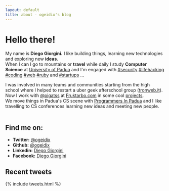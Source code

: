 ```yaml
---
layout: default
title: about - ogeidix's blog
---
```

Hello there!
============
<p class="large">
  My name is <b>Diego Giorgini.</b>
  I like building things, learning new technologies and exploring new <b>ideas</b>.
  <br />
	When I can I go to mountains or <b>travel</b> while daily I study <b>Computer Science</b> at 
	<a href="http://www.unipd.it">University of Padua</a>
  and I'm engaged with
  <a href='/blog/tags/security.html'>#security</a>
  <a href='/blog/tags/lifehacking.html'>#lifehacking</a>
  <a href='/blog/tags/coding.html'>#coding</a>
  <a href='/blog/tags/web.html'>#web</a>
  <a href='/blog/tags/ruby.html'>#ruby</a>
  and
  <a href='/blog/tags/startups.html'>#startups</a>
  ...
</p>

<div class="column">I was involved in many teams and communities starting from the high school where I helped to restart a uber geek afterschool group (<a href="http://www.tronweb.it">tronweb.it</a>).
Now I work with <a href="https://twitter.com/pigatss">@pigatss</a> at <a href="http://www.fruktarbo.com">Fruktarbo.com</a> in some cool <a href="/projects.html">projects</a>.
</div>

<div class="column">
We move things in Padua's CS scene with <a href="http://www.programmersinpadua.it">Programmers In Padua</a> and I like travelling to CS conferences learning new ideas and meeting new people.<br /><br />
</div>

<div class="recent-posts">
	<h2>Find me on:</h3>
	<ul>
		<li><b>Twitter:</b> <a href="https://twitter.com/ogeidix">@ogeidix</a></li>
		<li><b>Github:</b> <a href="https://github.com/ogeidix">@ogeidix</a></li>
		<li><b>Linkedin:</b> <a href="http://www.linkedin.com/in/diegogiorgini">Diego Giorgini</a></li>
		<li><b>Facebook:</b> <a href="https://www.facebook.com/diegogiorgini">Diego Giorgini</a></li>				
	</ul>
</div>

<div class="tweets">
	<h2>Recent tweets</h2>
	{% include tweets.html %}
</div>
